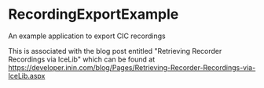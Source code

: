 RecordingExportExample
======================

An example application to export CIC recordings

This is associated with the blog post entitled "Retrieving Recorder Recordings via IceLib" which can be found at https://developer.inin.com/blog/Pages/Retrieving-Recorder-Recordings-via-IceLib.aspx

